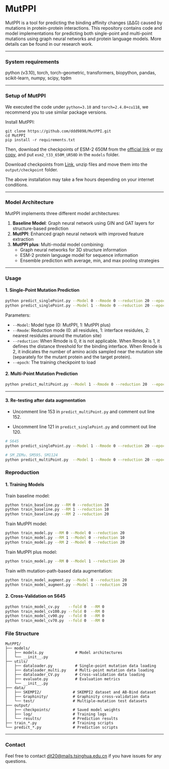 # MutPPI

MutPPI is a tool for predicting the binding affinity changes (ΔΔG) caused by mutations in protein-protein interactions. This repository contains code and model implementations for predicting both single-point and multi-point mutations using graph neural networks and protein language models. More details can be found in our research work.

***
### System requirements

python (v3.10), torch, torch-geometric, transformers, biopython, pandas, scikit-learn, numpy, scipy, tqdm

***
### Setup of MutPPI

We executed the code under `python=3.10` and `torch=2.4.0+cu118`, we recommend you to use similar package versions.

Install MutPPI: 

```shell
git clone https://github.com/ddd9898/MutPPI.git
cd MutPPI
pip install -r requirements.txt
```

Then, download the checkpoints of ESM-2 650M from the [official link](https://huggingface.co/facebook/esm2_t33_650M_UR50D) or [my copy](https://cloud.tsinghua.edu.cn/d/dae30e6d4ef94707b338/), and put `esm2_t33_650M_UR50D` in the `models` folder.

Download checkpoints from [Link](https://cloud.tsinghua.edu.cn/d/8ac6dfb990b7445aab0f/), unzip files and move them into the `output/checkpoint` folder.

The above installation may take a few hours depending on your internet conditions.

***

### Model Architecture

MutPPI implements three different model architectures:

1. **Baseline Model**: Graph neural network using GIN and GAT layers for structure-based prediction
2. **MutPPI**: Enhanced graph neural network with improved feature extraction
3. **MutPPI plus**: Multi-modal model combining:
   - Graph neural networks for 3D structure information
   - ESM-2 protein language model for sequence information
   - Ensemble prediction with average, min, and max pooling strategies

***

### Usage

#### 1. Single-Point Mutation Prediction

```bash
python predict_singlePoint.py --Model 0 --Rmode 0 --reduction 20 --epoch 1000
python predict_singlePoint.py --Model 1 --Rmode 0 --reduction 20 --epoch 150
```

Parameters:
- `--Model`: Model type (0: MutPPI, 1: MutPPI plus)
- `--Rmode`: Reduction mode (0: all residules, 1: interface residules, 2: nearest residules around the mutation site)
- `--reduction`: When Rmode is 0, it is not applicable. When Rmode is 1, it defines the distance threshold for the binding interface. When Rmode is 2, it indicates the number of amino acids sampled near the mutation site (separately for the mutant protein and the target protein).
- `--epoch`: The training checkpoint to load

#### 2. Multi-Point Mutation Prediction

```bash
python predict_multiPoint.py --Model 1 --Rmode 0 --reduction 20  --epoch 150
```

***

#### 3. Re-testing after data augmentation

- Uncomment line 153 in `predict_multiPoint.py` and comment out line 152.

- Uncomment line 121 in `predict_singlePoint.py` and comment out line 120.

```bash
# S645
python predict_singlePoint.py --Model 1 --Rmode 0 --reduction 20 --epoch 20

# SM_ZEMu、SM595、SM1124
python predict_multiPoint.py  --Model 1 --Rmode 0 --reduction 20 --epoch 20
```


###  Reproduction

#### 1. Training Models

Train baseline model:
```bash
python train_baseline.py --RM 0 --reduction 20
python train_baseline.py --RM 1 --reduction 10
python train_baseline.py --RM 2 --reduction 20
```

Train MutPPI model:
```bash
python train_model.py --RM 0 --Model 0 --reduction 20
python train_model.py --RM 1 --Model 0 --reduction 10
python train_model.py --RM 2 --Model 0 --reduction 20
```

Train MutPPI plus model:
```bash
python train_model.py --RM 0 --Model 1 --reduction 20
```

Train with mutation-path-based data augmentation:
```bash
python train_model_augment.py --Model 0 --reduction 20
python train_model_augment.py --Model 1 --reduction 20
```

#### 2. Cross-Validation on S645

```bash
python train_model_cv.py    --fold 0  --RM 0 
python train_model_cv100.py --fold 0  --RM 0 
python train_model_cv90.py  --fold 0  --RM 0
python train_model_cv70.py  --fold 0  --RM 0
```

### File Structure

```
MutPPI/
├── models/
│   ├── models.py              # Model architectures
│   └── __init__.py
├── utils/
│   ├── dataloader.py          # Single-point mutation data loading
│   ├── dataloader_multi.py    # Multi-point mutation data loading
│   ├── dataloader_CV.py       # Cross-validation data loading
│   ├── evaluate.py            # Evaluation metrics
│   └── __init__.py
├── data/
│   ├── SKEMPI2/              # SKEMPI2 dataset and AB-Bind dataset
│   ├── Graphinity/           # Graphinity cross-validation data
│   └── test/                 # Multiple-mutation test datasets
├── output/
│   ├── checkpoints/          # Saved model weights
│   ├── log/                  # Training logs
│   └── results/              # Prediction results
├── train_*.py                # Training scripts
└── predict_*.py              # Prediction scripts
```

***

### Contact

Feel free to contact [djt20@mails.tsinghua.edu.cn](mailto:djt20@mails.tsinghua.edu.cn) if you have issues for any questions.
